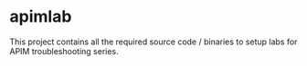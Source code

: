 # apimlab
This project contains all the required source code / binaries to setup labs for APIM troubleshooting series.
